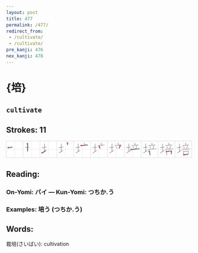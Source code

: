 ```yaml
---
layout: post
title: 477
permalink: /477/
redirect_from:
 - /cultivate/
 - /cultivate/
pre_kanji: 476
nex_kanji: 478
---
```


# {培}

## `cultivate`

## Strokes: 11

<div class="stroke"><img src="../images/E59FB9.png" /></div>

## Reading:

### On-Yomi: バイ &mdash; Kun-Yomi: つちか.う

### Examples: 培う (つちか.う)

## Words:

栽培(さいばい): cultivation
